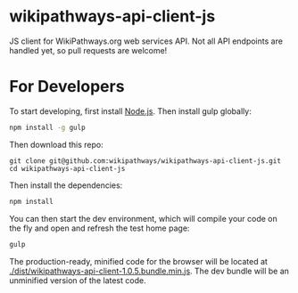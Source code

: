 wikipathways-api-client-js
==============

JS client for WikiPathways.org web services API. Not all API endpoints are handled yet, so pull requests are welcome!

# For Developers

To start developing, first install [Node.js](https://nodejs.org/). Then install gulp globally:

```bash
npm install -g gulp
```

Then download this repo:

```
git clone git@github.com:wikipathways/wikipathways-api-client-js.git
cd wikipathways-api-client-js
```

Then install the dependencies:

```bash
npm install
```

You can then start the dev environment, which will compile your code on the fly and open and refresh the test home page:

```bash
gulp
```

The production-ready, minified code for the browser will be located at [./dist/wikipathways-api-client-1.0.5.bundle.min.js](https://github.com/wikipathways/wikipathways-api-client-js/blob/master/dist/wikipathways-api-client-1.0.5.bundle.min.js). The dev bundle will be an unminified version of the latest code.

